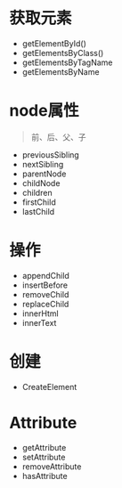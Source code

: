 # 获取元素
* getElementById()
* getElementsByClass()
* getElementsByTagName
* getElementsByName

# node属性
> 前、后、父、子
* previousSibling
* nextSibling 
* parentNode
* childNode 
* children  
* firstChild
* lastChild  

# 操作  
* appendChild 
* insertBefore
* removeChild
* replaceChild   
* innerHtml
* innerText   

# 创建    
* CreateElement

# Attribute 
* getAttribute
* setAttribute
* removeAttribute
* hasAttribute